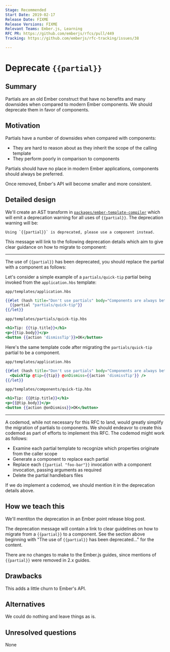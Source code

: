 ```yaml
---
Stage: Recommended
Start Date: 2019-02-17
Release Date: FIXME
Release Versions: FIXME
Relevant Teams: Ember.js, Learning
RFC PR: https://github.com/emberjs/rfcs/pull/449
Tracking: https://github.com/emberjs/rfc-tracking/issues/38

---
```


# Deprecate `{{partial}}`

## Summary

Partials are an old Ember construct that have no benefits and many downsides when compared to modern Ember components. We should deprecate them in favor of components.

## Motivation

Partials have a number of downsides when compared with components:

 - They are hard to reason about as they inherit the scope of the calling template
 - They perform poorly in comparison to components

Partials should have no place in modern Ember applications, components should always be preferred.

Once removed, Ember's API will become smaller and more consistent.

## Detailed design

We'll create an AST transform in [`packages/ember-template-compiler`](https://github.com/emberjs/ember.js/tree/master/packages/ember-template-compiler) which will emit a deprecation warning for all uses of `{{partial}}`. The deprecation warning will be:

```
Using `{{partial}}` is deprecated, please use a component instead.
```

This message will link to the following deprecation details which aim to give clear guidance on how to migrate to component:

---

The use of `{{partial}}` has been deprecated, you should replace the partial with a component as follows:

Let's consider a simple example of a `partials/quick-tip` partial being invoked from the `application.hbs` template:

`app/templates/application.hbs`

```hbs
{{#let (hash title="Don't use partials" body="Components are always better") as |tip|}}
  {{partial "partials/quick-tip"}}
{{/let}}
```

`app/templates/partials/quick-tip.hbs`

```hbs
<h1>Tip: {{tip.title}}</h1>
<p>{{tip.body}}</p>
<button {{action 'dismissTip'}}>OK</button>
```

Here's the same template code after migrating the `partials/quick-tip` partial to be a component.

`app/templates/application.hbs`

```hbs
{{#let (hash title="Don't use partials" body="Components are always better") as |tip|}}
  <QuickTip @tip={{tip}} @onDismiss={{action 'dismissTip'}} />
{{/let}}
```

`app/templates/components/quick-tip.hbs`

```hbs
<h1>Tip: {{@tip.title}}</h1>
<p>{{@tip.body}}</p>
<button {{action @onDismiss}}>OK</button>
```

---

A codemod, while not necessary for this RFC to land, would greatly simplify the migration of partials to components. We should endeavor to create this codemod as part of efforts to implement this RFC. The codemod might work as follows:

 * Examine each partial template to recognize which properties originate from the caller scope
 * Generate a component to replace each partial
 * Replace each `{{partial "foo-bar"}}` invocation with a component invocation, passing arguments as required
 * Delete the partial handlebars files

 If we do implement a codemod, we should mention it in the deprecation details above.

## How we teach this

We'll mentiton the deprecation in an Ember point release blog post.

The deprecation message will contain a link to clear guidelines on how to migrate from a `{{partial}}` to a component. See the section above beginning with "The use of `{{partial}}` has been deprecated..." for the content.

There are no changes to make to the Ember.js guides, since mentions of `{{partial}}` were removed in 2.x guides.

## Drawbacks

This adds a little churn to Ember's API.

## Alternatives

We could do nothing and leave things as is.

## Unresolved questions

None
